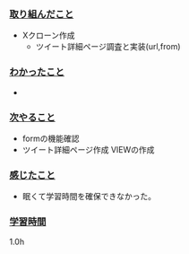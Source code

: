 ### <u>取り組んだこと</u>
- Xクローン作成
  -  ツイート詳細ページ調査と実装(url,from)

### <u>わかったこと</u>
- 

### <u>次やること</u>
- formの機能確認
- ツイート詳細ページ作成 VIEWの作成

### <u>感じたこと</u>
- 眠くて学習時間を確保できなかった。

### <u>学習時間</u>
1.0h